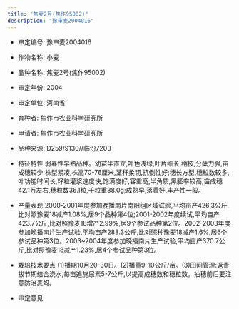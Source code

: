 ```yaml
---
title: "焦麦2号(焦作95002)"
description: "豫审麦2004016"
---
```

* 审定编号:  豫审麦2004016

*  作物名称:  小麦

*  品种名称:  焦麦2号(焦作95002)

*  审定年份:  2004

*  审定单位:  河南省

* 育种者:  焦作市农业科学研究所

*  申请者:  焦作市农业科学研究所

*  品种来源:  D259/9130//临汾7203

*  特征特性
弱春性早熟品种。幼苗半直立,叶色浅绿,叶片细长,稍披,分蘖力强,亩成穗较少;株型紧凑,株高70-76厘米,茎秆柔韧,抗倒性好;穗长方型,穗粒数较多,叶功能时间长,籽粒灌浆速度快,饱满度好,容重高,半角质,黑胚率较高;亩成穗42.1万左右,穗粒数36.1粒,千粒重38.0g;成熟早,落黄好,丰产性一般。

*  产量表现
2000-2001年度参加晚播南片南阳组区域试验,平均亩产426.3公斤,比对照豫麦18减产1.08%,居9个品种第4位;2001-2002年度续试,平均亩产423.7公斤,比对照豫麦18增产2.99%,居9个参试品种第2位。2002-2003年度参加晚播南片生产试验,平均亩产288.3公斤,比对照种豫麦18减产1.6%,居6个参试品种第3位。2003~2004年度参加晚播南片生产试验,平均亩产370.7公斤,比对照豫麦18减产1.23%,居4个参试品种第3位。

*  栽培技术要点
(1)播期10月20-30日。(2)播量9-10公斤/亩。(3)田间管理:返青拔节期结合浇水,每亩追施尿素5-7公斤,以提高成穗数和穗粒数。抽穗前后要注意防治麦蚜。

*  审定意见

